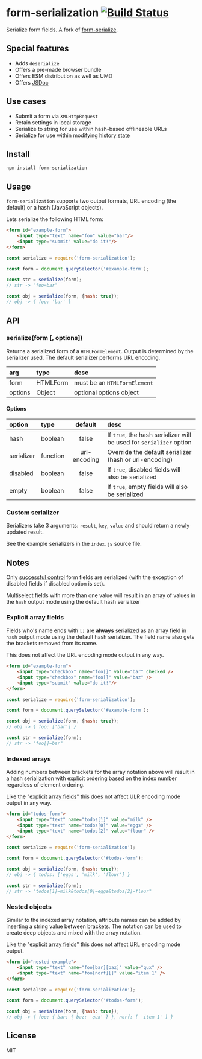 # form-serialization [![Build Status](https://travis-ci.org/brettz9/form-serialization.png?branch=master)](https://travis-ci.org/brettz9/form-serialization)

Serialize form fields. A fork of
[form-serialize](https://github.com/defunctzombie/form-serialize).

## Special features

- Adds `deserialize`
- Offers a pre-made browser bundle
- Offers ESM distribution as well as UMD
- Offers [JSDoc](./docs/jsdoc/index.html)

## Use cases

- Submit a form via `XMLHttpRequest`
- Retain settings in local storage
- Serialize to string for use within hash-based offlineable URLs
- Serialize for use within modifying [history state](https://developer.mozilla.org/en-US/docs/Web/API/History_API#Adding_and_modifying_history_entries)

## Install

```shell
npm install form-serialization
```

## Usage

`form-serialization` supports two output formats, URL encoding
(the default) or a hash (JavaScript objects).

Lets serialize the following HTML form:
```html
<form id="example-form">
	<input type="text" name="foo" value="bar"/>
	<input type="submit" value="do it!"/>
</form>
```

```js
const serialize = require('form-serialization');

const form = document.querySelector('#example-form');

const str = serialize(form);
// str -> "foo=bar"

const obj = serialize(form, {hash: true});
// obj -> { foo: 'bar' }
```

## API

### serialize(form \[, options])

Returns a serialized form of a `HTMLFormElement`. Output is determined by
the serializer used. The default serializer performs URL encoding.

arg | type | desc
:--- | :--- | :---
form | HTMLForm | must be an `HTMLFormElement`
options | Object | optional options object

#### Options

option | type | default | desc
:--- | :--- | :---: | :---
hash | boolean | false | If `true`, the hash serializer will be used for `serializer` option
serializer | function | url-encoding | Override the default serializer (hash or url-encoding)
disabled | boolean | false | If `true`, disabled fields will also be serialized
empty | boolean | false | If `true`, empty fields will also be serialized

### Custom serializer

Serializers take 3 arguments: `result`, `key`, `value` and should return a newly updated result.

See the example serializers in the `index.js` source file.

## Notes

Only [successful control](https://www.w3.org/TR/html401/interact/forms.html#h-17.13.2)
form fields are serialized (with the exception of disabled fields if disabled option
is set).

Multiselect fields with more than one value will result in an array of values
in the `hash` output mode using the default hash serializer

### Explicit array fields

Fields who's name ends with `[]` are **always** serialized as an array
field in `hash` output mode using the default hash serializer.
The field name also gets the brackets removed from its name.

This does not affect the URL encoding mode output in any way.

```html
<form id="example-form">
	<input type="checkbox" name="foo[]" value="bar" checked />
	<input type="checkbox" name="foo[]" value="baz" />
	<input type="submit" value="do it!"/>
</form>
```

```js
const serialize = require('form-serialization');

const form = document.querySelector('#example-form');

const obj = serialize(form, {hash: true});
// obj -> { foo: ['bar'] }

const str = serialize(form);
// str -> "foo[]=bar"

```

### Indexed arrays

Adding numbers between brackets for the array notation above will result
in a hash serialization with explicit ordering based on the index number
regardless of element ordering.

Like the "[explicit array fields](explicit-array-fields)" this does not
affect ULR encoding mode output in any way.

```html
<form id="todos-form">
	<input type="text" name="todos[1]" value="milk" />
	<input type="text" name="todos[0]" value="eggs" />
	<input type="text" name="todos[2]" value="flour" />
</form>
```

```js
const serialize = require('form-serialization');

const form = document.querySelector('#todos-form');

const obj = serialize(form, {hash: true});
// obj -> { todos: ['eggs', 'milk', 'flour'] }

const str = serialize(form);
// str -> "todos[1]=milk&todos[0]=eggs&todos[2]=flour"
```

### Nested objects

Similar to the indexed array notation, attribute names can be added by
inserting a string value between brackets. The notation can be used to
create deep objects and mixed with the array notation.

Like the "[explicit array fields](explicit-array-fields)" this does not
affect URL encoding mode output.

```html
<form id="nested-example">
	<input type="text" name="foo[bar][baz]" value="qux" />
	<input type="text" name="foo[norf][]" value="item 1" />
</form>
```

```js
const serialize = require('form-serialization');

const form = document.querySelector('#todos-form');

const obj = serialize(form, {hash: true});
// obj -> { foo: { bar: { baz: 'qux' } }, norf: [ 'item 1' ] }

```

## License

MIT
